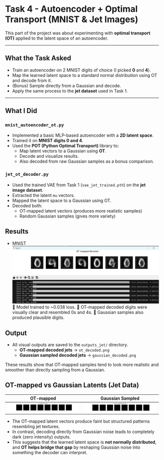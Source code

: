 # Task 4 - Autoencoder + Optimal Transport (MNIST & Jet Images)

This part of the project was about experimenting with **optimal transport (OT)** applied to the latent space of an autoencoder.

---

## What the Task Asked

- Train an autoencoder on 2 MNIST digits of choice (I picked **0** and **4**).
- Map the learned latent space to a standard normal distribution using OT and decode from it.
- (Bonus) Sample directly from a Gaussian and decode.
- Apply the same process to the **jet dataset** used in Task 1.

---

## What I Did

### `mnist_autoencoder_ot.py`
- Implemented a basic MLP-based autoencoder with a **2D latent space**.
- Trained it on **MNIST digits 0 and 4**.
- Used the **POT (Python Optimal Transport)** library to:
  - Map latent vectors to a Gaussian using **OT**.
  - Decode and visualize results.
  - Also decoded from raw Gaussian samples as a bonus comparison.

### `jet_ot_decoder.py`
- Used the trained VAE from Task 1 (`vae_jet_trained.pth`) on the **jet image dataset**.
- Extracted the latent `mu` vectors.
- Mapped the latent space to a Gaussian using OT.
- Decoded both:
  - OT-mapped latent vectors (produces more realistic samples)
  - Random Gaussian samples (gives more variety)

## Results
 - MNIST
 ![ot_mapped_decoded](../assets/ot_mapped_decoded.png)
🔹 Model trained to ~0.038 loss.
🔹 OT-mapped decoded digits were visually clear and resembled 0s and 4s.
🔹 Gaussian samples also produced plausible digits.

## Output

- All visual outputs are saved to the `outputs_jet/` directory.
  - **OT-mapped decoded jets** → `ot_decoded.png`
  - **Gaussian sampled decoded jets** → `gaussian_decoded.png`

These results show that OT-mapped samples tend to look more realistic and smoother than directly sampling from a Gaussian.



## OT-mapped vs Gaussian Latents (Jet Data)

| OT-mapped | Gaussian Sampled |
|-----------|------------------|
| ![OT](outputs_jet/ot_decoded.png) | ![Gauss](outputs_jet/gaussian_decoded.png) |

- The OT-mapped latent vectors produce faint but structured patterns resembling jet textures.
- In contrast, decoding directly from Gaussian noise leads to completely dark (zero intensity) outputs.
- This suggests that the learned latent space is **not normally distributed**, and **OT helps bridge that gap** by reshaping Gaussian noise into something the decoder can interpret.



